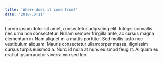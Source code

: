 ```yaml
---
title: 'Where does it come from?'
date: '2018-10-11'
---
```


Lorem ipsum dolor sit amet, consectetur adipiscing elit. Integer convallis nec urna non consectetur. Nullam semper fringilla ante, ac cursus magna elementum in. Nam aliquet mi a mattis porttitor. Sed mollis justo nec vestibulum aliquam. Mauris consectetur ullamcorper massa, dignissim cursus turpis euismod a. Nunc id nulla at nunc euismod feugiat. Aliquam eu erat ut ipsum auctor viverra non sed leo.
